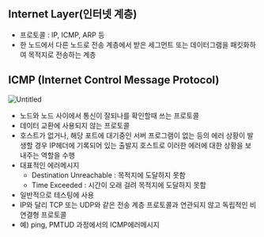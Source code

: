## Internet Layer(인터넷 계층)

- 프로토콜 : IP, ICMP, ARP 등
- 한 노드에서 다른 노드로 전송 계층에서 받은 세그먼트 또는 데이터그램을 패킷화하여 목적지로 전송하는 계층

## ICMP (Internet Control Message Protocol)

![Untitled](https://user-images.githubusercontent.com/47595515/207835258-d1e72081-605b-409e-9671-af3305cc7766.png)

- 노드와 노드 사이에서 통신이 잘되나를 확인할때 쓰는 프로토콜
- 데이터 교환에 사용되지 않는 프로토콜
- 호스트가 없거나, 해당 포트에 대기중인 서버 프로그램이 없는 등의 에러 상황이 발생할 경우 IP헤더에 기록되어 있는 출발지 호스트로 이러한 에러에 대한 상황을 보내주는 역할을 수행
- 대표적인 에러메시지
    - Destination Unreachable : 목적지에 도달하지 못함
    - Time Exceeded : 시간이 오래 걸려 목적지에 도달하지 못함
- 일반적으로 테스팅에 사용
- IP와 달리 TCP 또는 UDP와 같은 전송 계층 프로토콜과 연관되지 않고 독립적인 비연결형 프로토콜
- 예) ping, PMTUD 과정에서의 ICMP에러메시지